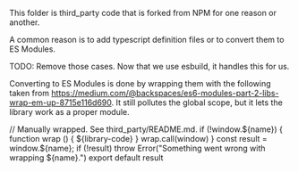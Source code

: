 This folder is third_party code that is forked from NPM for one reason or another.

A common reason is to add typescript definition files or to convert them to ES Modules.

TODO: Remove those cases. Now that we use esbuild, it handles this for us.

Converting to ES Modules is done by wrapping them with the following taken from
https://medium.com/@backspaces/es6-modules-part-2-libs-wrap-em-up-8715e116d690.
It still pollutes the global scope, but it lets the library work as a proper module.

// Manually wrapped. See third_party/README.md.
if (!window.${name}) {
  function wrap () {
    ${library-code}
  }
  wrap.call(window)
}
const result = window.${name};
if (!result) throw Error("Something went wrong with wrapping ${name}.")
export default result
